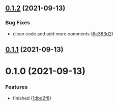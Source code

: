 ## [0.1.2](https://github.com/zcong1993/grpc-resolver-k8s/compare/v0.1.1...v0.1.2) (2021-09-13)

### Bug Fixes

- clean code and add more comments ([6e363d2](https://github.com/zcong1993/grpc-resolver-k8s/commit/6e363d26d89d78161d4044827b267a55ba867719))

## [0.1.1](https://github.com/zcong1993/grpc-resolver-k8s/compare/v0.1.0...v0.1.1) (2021-09-13)

# 0.1.0 (2021-09-13)

### Features

- finished ([1dbd2f8](https://github.com/zcong1993/grpc-resolver-k8s/commit/1dbd2f8d8e26617a18d97e23ac72836aa0abc32c))
